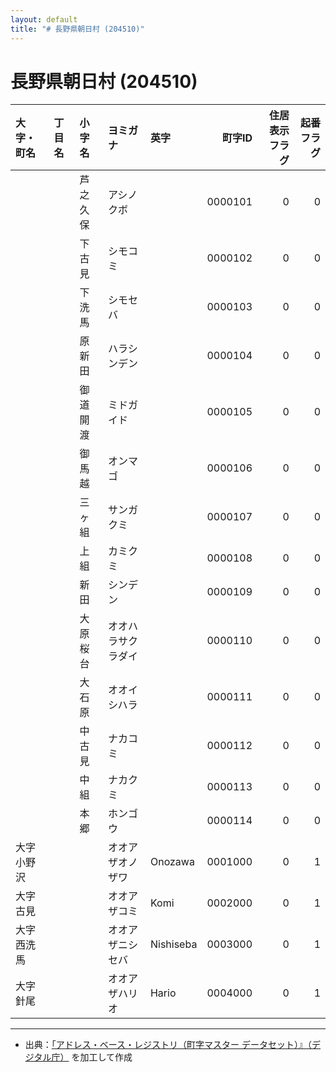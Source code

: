 ```yaml
---
layout: default
title: "# 長野県朝日村 (204510)"
---
```


# 長野県朝日村 (204510)

| 大字・町名 | 丁目名 | 小字名 | ヨミガナ | 英字 | 町字ID | 住居表示フラグ | 起番フラグ |
|:--------|:------|:------|:-----------------|:---------------------|--------:|----------:|--------:|
|  |  | 芦之久保 | アシノクボ |  | 0000101 | 0 | 0 |
|  |  | 下古見 | シモコミ |  | 0000102 | 0 | 0 |
|  |  | 下洗馬 | シモセバ |  | 0000103 | 0 | 0 |
|  |  | 原新田 | ハラシンデン |  | 0000104 | 0 | 0 |
|  |  | 御道開渡 | ミドガイド |  | 0000105 | 0 | 0 |
|  |  | 御馬越 | オンマゴ |  | 0000106 | 0 | 0 |
|  |  | 三ヶ組 | サンガクミ |  | 0000107 | 0 | 0 |
|  |  | 上組 | カミクミ |  | 0000108 | 0 | 0 |
|  |  | 新田 | シンデン |  | 0000109 | 0 | 0 |
|  |  | 大原桜台 | オオハラサクラダイ |  | 0000110 | 0 | 0 |
|  |  | 大石原 | オオイシハラ |  | 0000111 | 0 | 0 |
|  |  | 中古見 | ナカコミ |  | 0000112 | 0 | 0 |
|  |  | 中組 | ナカクミ |  | 0000113 | 0 | 0 |
|  |  | 本郷 | ホンゴウ |  | 0000114 | 0 | 0 |
| 大字小野沢 |  |  | オオアザオノザワ | Onozawa | 0001000 | 0 | 1 |
| 大字古見 |  |  | オオアザコミ | Komi | 0002000 | 0 | 1 |
| 大字西洗馬 |  |  | オオアザニシセバ | Nishiseba | 0003000 | 0 | 1 |
| 大字針尾 |  |  | オオアザハリオ | Hario | 0004000 | 0 | 1 |

---

- 出典：[「アドレス・ベース・レジストリ（町字マスター データセット）』（デジタル庁）](https://www.digital.go.jp/policies/base_registry_address/) を加工して作成